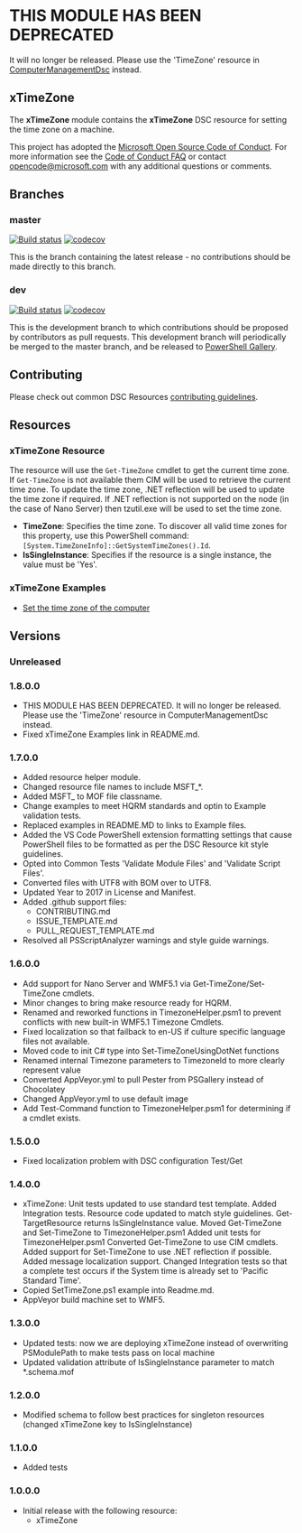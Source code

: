 # **THIS MODULE HAS BEEN DEPRECATED**

It will no longer be released.
Please use the 'TimeZone' resource in [ComputerManagementDsc](https://github.com/PowerShell/ComputerManagementDsc)
instead.

## xTimeZone

The **xTimeZone** module contains the **xTimeZone** DSC resource for setting the
time zone on a machine.

This project has adopted the [Microsoft Open Source Code of Conduct](https://opensource.microsoft.com/codeofconduct/).
For more information see the [Code of Conduct FAQ](https://opensource.microsoft.com/codeofconduct/faq/)
or contact [opencode@microsoft.com](mailto:opencode@microsoft.com) with any
additional questions or comments.

## Branches

### master

[![Build status](https://ci.appveyor.com/api/projects/status/7m4cwgkr5x4igpck/branch/master?svg=true)](https://ci.appveyor.com/project/PowerShell/xTimeZone/branch/master)
[![codecov](https://codecov.io/gh/PowerShell/xTimeZone/branch/master/graph/badge.svg)](https://codecov.io/gh/PowerShell/xTimeZone/branch/master)

This is the branch containing the latest release - no contributions should be made
directly to this branch.

### dev

[![Build status](https://ci.appveyor.com/api/projects/status/7m4cwgkr5x4igpck/branch/dev?svg=true)](https://ci.appveyor.com/project/PowerShell/xTimeZone/branch/dev)
[![codecov](https://codecov.io/gh/PowerShell/xTimeZone/branch/dev/graph/badge.svg)](https://codecov.io/gh/PowerShell/xTimeZone/branch/dev)

This is the development branch to which contributions should be proposed by contributors
as pull requests. This development branch will periodically be merged to the master
branch, and be released to [PowerShell Gallery](https://www.powershellgallery.com/).

## Contributing

Please check out common DSC Resources [contributing guidelines](https://github.com/PowerShell/DscResource.Kit/blob/master/CONTRIBUTING.md).

## Resources

### xTimeZone Resource

The resource will use the `Get-TimeZone` cmdlet to get the current
time zone. If `Get-TimeZone` is not available them CIM will be used to retrieve
the current time zone. To update the time zone, .NET reflection will be used to
update the time zone if required. If .NET reflection is not supported on the node
(in the case of Nano Server) then tzutil.exe will be used to set the time zone.

* **TimeZone**: Specifies the time zone. To discover all valid time zones for
  this property, use this PowerShell command: `[System.TimeZoneInfo]::GetSystemTimeZones().Id`.
* **IsSingleInstance**: Specifies if the resource is a single instance, the value
   must be 'Yes'.

### xTimeZone Examples

* [Set the time zone of the computer](/Examples/Resources/xTimezone/1-SetTimeZone.ps1)

## Versions

### Unreleased

### 1.8.0.0

* THIS MODULE HAS BEEN DEPRECATED. It will no longer be released. Please use the 'TimeZone' resource in ComputerManagementDsc instead.
* Fixed xTimeZone Examples link in README.md.

### 1.7.0.0

* Added resource helper module.
* Changed resource file names to include MSFT_*.
* Added MSFT_ to MOF file classname.
* Change examples to meet HQRM standards and optin to Example validation
  tests.
* Replaced examples in README.MD to links to Example files.
* Added the VS Code PowerShell extension formatting settings that cause PowerShell
  files to be formatted as per the DSC Resource kit style guidelines.
* Opted into Common Tests 'Validate Module Files' and 'Validate Script Files'.
* Converted files with UTF8 with BOM over to UTF8.
* Updated Year to 2017 in License and Manifest.
* Added .github support files:
  * CONTRIBUTING.md
  * ISSUE_TEMPLATE.md
  * PULL_REQUEST_TEMPLATE.md
* Resolved all PSScriptAnalyzer warnings and style guide warnings.

### 1.6.0.0

* Add support for Nano Server and WMF5.1 via Get-TimeZone/Set-TimeZone cmdlets.
* Minor changes to bring make resource ready for HQRM.
* Renamed and reworked functions in TimezoneHelper.psm1 to prevent conflicts with
  new built-in WMF5.1 Timezone Cmdlets.
* Fixed localization so that failback to en-US if culture specific language files
  not available.
* Moved code to init C# type into Set-TimeZoneUsingDotNet functions
* Renamed internal Timezone parameters to TimezoneId to more clearly represent value
* Converted AppVeyor.yml to pull Pester from PSGallery instead of Chocolatey
* Changed AppVeyor.yml to use default image
* Add Test-Command function to TimezoneHelper.psm1 for determining if a cmdlet exists.

### 1.5.0.0

* Fixed localization problem with DSC configuration Test/Get

### 1.4.0.0

* xTimeZone: Unit tests updated to use standard test template.
             Added Integration tests.
             Resource code updated to match style guidelines.
             Get-TargetResource returns IsSingleInstance value.
             Moved Get-TimeZone and Set-TimeZone to TimezoneHelper.psm1
             Added unit tests for TimezoneHelper.psm1
             Converted Get-TimeZone to use CIM cmdlets.
             Added support for Set-TimeZone to use .NET reflection if possible.
             Added message localization support.
             Changed Integration tests so that a complete test occurs if the
             System time is already set to 'Pacific Standard Time'.
* Copied SetTimeZone.ps1 example into Readme.md.
* AppVeyor build machine set to WMF5.

### 1.3.0.0

* Updated tests: now we are deploying xTimeZone instead of overwriting PSModulePath
  to make tests pass on local machine
* Updated validation attribute of IsSingleInstance parameter to match *.schema.mof

### 1.2.0.0

* Modified schema to follow best practices for singleton resources (changed
  xTimeZone key to IsSingleInstance)

### 1.1.0.0

* Added tests

### 1.0.0.0

* Initial release with the following resource:
  * xTimeZone
